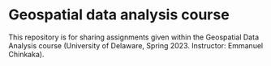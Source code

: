 # Geospatial data analysis course
This repository is for sharing assignments given within the Geospatial Data Analysis course (University of Delaware, Spring 2023. Instructor: Emmanuel Chinkaka).
